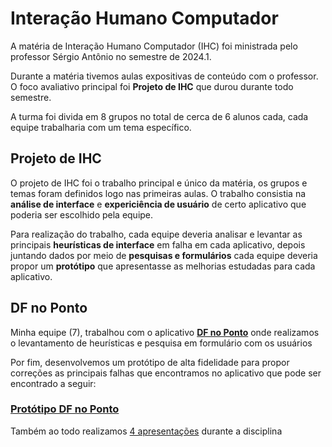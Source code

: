 # Interação Humano Computador

A matéria de Interação Humano Computador (IHC) foi ministrada pelo professor Sérgio Antônio no semestre de 2024.1.

Durante a matéria tivemos aulas expositivas de conteúdo com o professor. O foco avaliativo principal foi **Projeto de IHC** que durou durante todo semestre.

A turma foi divida em 8 grupos no total de cerca de 6 alunos cada, cada equipe trabalharia com um tema específico.

## Projeto de IHC

O projeto de IHC foi o trabalho principal e único da matéria, os grupos e temas foram definidos logo nas primeiras aulas. O trabalho consistia na **análise de interface** e **expericiência de usuário** de certo aplicativo que poderia ser escolhido pela equipe.

Para realização do trabalho, cada equipe deveria analisar e levantar as principais **heurísticas de interface** em falha em cada aplicativo, depois juntando dados por meio de **pesquisas e formulários** cada equipe deveria propor um **protótipo** que apresentasse as melhorias estudadas para cada aplicativo.

## DF no Ponto

Minha equipe (7), trabalhou com o aplicativo **[DF no Ponto](https://dfnoponto.semob.df.gov.br/)** onde realizamos o levantamento de heurísticas e pesquisa em formulário com os usuários

Por fim, desenvolvemos um protótipo de alta fidelidade para propor correções as principais falhas que encontramos no aplicativo que pode ser encontrado a seguir:

### [Protótipo DF no Ponto](https://www.figma.com/proto/H6YKP2mCp92KSs6AmPQF6N/Prot%C3%B3tipo-DF-no-Ponto?node-id=147-282&starting-point-node-id=147%3A282&t=HyKYUignMN89AzGk-1)

Também ao todo realizamos [4 apresentações](IHC-UnB/presentations) durante a disciplina